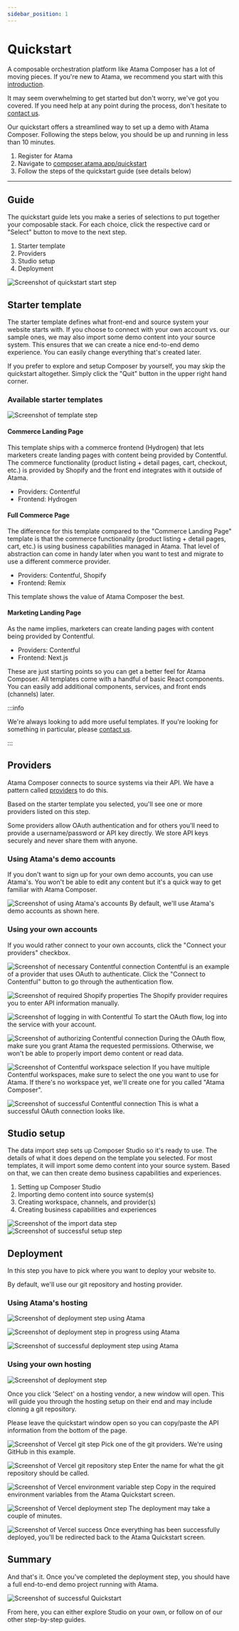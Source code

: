 ```yaml
---
sidebar_position: 1
---
```


# Quickstart
A composable orchestration platform like Atama Composer has a lot of moving pieces. If you're new to Atama, we recommend you start with this [introduction](../../getting-started/README.md#overview).

It may seem overwhelming to get started but don't worry, we've got you covered. If you need help at any point during the process, don't hesitate to [contact us](https://www.atama.co/contact-us).

Our quickstart offers a streamlined way to set up a demo with Atama Composer. Following the steps below, you should be up and running in less than 10 minutes.

1. Register for Atama
2. Navigate to [composer.atama.app/quickstart](https://composer.atama.app/quickstart)
3. Follow the steps of the quickstart guide (see details below)

---

## Guide
The quickstart guide lets you make a series of selections to put together your composable stack. For each choice, click the respective card or "Select" button to move to the next step.

1. Starter template
2. Providers
3. Studio setup
4. Deployment

![Screenshot of quickstart start step](./Quickstart.png)

## Starter template
The starter template defines what front-end and source system your website starts with. If you choose to connect with your own account vs. our sample ones, we may also import some demo content into your source system. This ensures that we can create a nice end-to-end demo experience. You can easily change everything that's created later.

If you prefer to explore and setup Composer by yourself, you may skip the quickstart altogether. Simply click the "Quit" button in the upper right hand corner.

### Available starter templates
![Screenshot of template step](./Select-Template-Quickstart-Atama-Composer.png)

#### Commerce Landing Page
This template ships with a commerce frontend (Hydrogen) that lets marketers create landing pages with content being provided by Contentful. The commerce functionality (product listing + detail pages, cart, checkout, etc.) is provided by Shopify and the front end integrates with it outside of Atama.
* Providers: Contentful
* Frontend: Hydrogen

#### Full Commerce Page
The difference for this template compared to the "Commerce Landing Page" template is that the commerce functionality (product listing + detail pages, cart, etc.) is using business capabilities managed in Atama. That level of abstraction can come in handy later when you want to test and migrate to use a different commerce provider.
* Providers: Contentful, Shopify
* Frontend: Remix

This template shows the value of Atama Composer the best.

#### Marketing Landing Page
As the name implies, marketers can create landing pages with content being provided by Contentful.
* Providers: Contentful
* Frontend: Next.js

These are just starting points so you can get a better feel for Atama Composer. All templates come with a handful of basic React components. You can easily add additional components, services, and front ends (channels) later.

:::info

We're always looking to add more useful templates. If you're looking for something in particular, please [contact us](https://www.atama.co/contact-us).

:::

## Providers
Atama Composer connects to source systems via their API. We have a pattern called [providers](../../composer-core/providers/README.md) to do this.

Based on the starter template you selected, you'll see one or more providers listed on this step.

Some providers allow OAuth authentication and for others you'll need to provide a username/password or API key directly. We store API keys securely and never share them with anyone.

### Using Atama's demo accounts

If you don't want to sign up for your own demo accounts, you can use Atama's. You won't be able to edit any content but it's a quick way to get familiar with Atama Composer.

![Screenshot of using Atama's accounts](./Provider-connect-Atama-account-Quickstart.png)
By default, we'll use Atama's demo accounts as shown here.

### Using your own accounts
If you would rather connect to your own accounts, click the "Connect your providers" checkbox.

![Screenshot of necessary Contentful connection](./Provider-connect-Quickstart.png)
Contentful is an example of a provider that uses OAuth to authenticate. Click the "Connect to Contentful" button to go through the authentication flow.

![Screenshot of required Shopify properties](./Provider-Shopify-Quickstart.png)
The Shopify provider requires you to enter API information manually.

![Screenshot of logging in with Contentful](./Provider-Contentful-Quickstart.png)
To start the OAuth flow, log into the service with your account.

![Screenshot of authorizing Contentful connection](./Provider-Contentful-authorize-Quickstart.png)
During the OAuth flow, make sure you grant Atama the requested permissions. Otherwise, we won't be able to properly import demo content or read data.

![Screenshot of Contentful workspace selection](./Provider-Contentful-connected-Quickstart.png)
If you have multiple Contentful workspaces, make sure to select the one you want to use for Atama. If there's no workspace yet, we'll create one for you called "Atama Composer".

![Screenshot of successful Contentful connection](./Provider-connected-Quickstart.png)
This is what a successful OAuth connection looks like.

## Studio setup
The data import step sets up Composer Studio so it's ready to use. The details of what it does depend on the template you selected. For most templates, it will import some demo content into your source system. Based on that, we can then create demo business capabilities and experiences.

1. Setting up Composer Studio
2. Importing demo content into source system(s)
3. Creating workspace, channels, and provider(s)
4. Creating business capabilities and experiences

![Screenshot of the import data step](./Setup-Progress-Quickstart.png)
![Screenshot of successful setup step](./Setup-Done-Quickstart.png)

## Deployment
In this step you have to pick where you want to deploy your website to.

By default, we'll use our git repository and hosting provider.

### Using Atama's hosting

![Screenshot of deployment step using Atama](./Deployment-Atama.png)

![Screenshot of deployment step in progress using Atama](./Deployment-Atama-Progress.png)

![Screenshot of successful deployment step using Atama](./Deployment-Atama-Success.png)

### Using your own hosting

![Screenshot of deployment step](./Deployment-Quickstart.png)

Once you click 'Select' on a hosting vendor, a new window will open. This will guide you through the hosting setup on their end and may include cloning a git repository.

Please leave the quickstart window open so you can copy/paste the API information from the bottom of the page.

![Screenshot of Vercel git step](./vercel-git-provider.png)
Pick one of the git providers. We're using GitHub in this example.

![Screenshot of Vercel git repository step](./vercel-git-repo.png)
Enter the name for what the git repository should be called.

![Screenshot of Vercel environment variable step](./vercel-env.png)
Copy in the required environment variables from the Atama Quickstart screen.

![Screenshot of Vercel deployment step](./vercel-deploy.png)
The deployment may take a couple of minutes.

![Screenshot of Vercel success](./vercel-success.png)
Once everything has been successfully deployed, you'll be redirected back to the Atama Quickstart screen.

## Summary
And that's it. Once you've completed the deployment step, you should have a full end-to-end demo project running with Atama.

![Screenshot of successful Quickstart](./Summary-Quickstart.png)

From here, you can either explore Studio on your own, or follow on of our other step-by-step guides.

